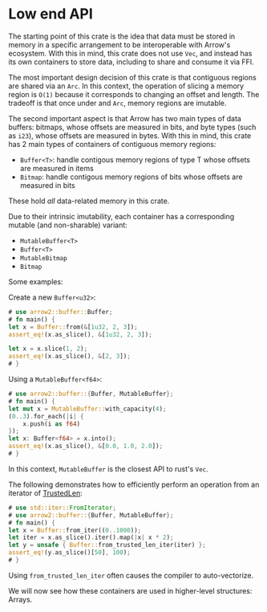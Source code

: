 # Low end API

The starting point of this crate is the idea that data must be stored in memory in a specific arrangement to be interoperable with Arrow's ecosystem. With this in mind, this crate
does not use `Vec`, and instead has its own containers to store data, including to share and consume it via FFI.

The most important design decision of this crate is that contiguous regions are shared via an `Arc`. In this context, the operation of slicing a memory region is `O(1)` because it corresponds to changing an offset and length. The tradeoff is that once under and `Arc`, memory regions are imutable.

The second important aspect is that Arrow has two main types of data buffers: bitmaps, whose offsets are measured in bits, and byte types (such as `i23`), whose offsets are measured in bytes. With this in mind, this crate has 2 main types of containers of contiguous memory regions:

* `Buffer<T>`: handle contigous memory regions of type T whose offsets are measured in items
* `Bitmap`: handle contigous memory regions of bits whose offsets are measured in bits

These hold _all_ data-related memory in this crate.

Due to their intrinsic imutability, each container has a corresponding mutable (and non-sharable) variant:

* `MutableBuffer<T>`
* `Buffer<T>`
* `MutableBitmap`
* `Bitmap`

Some examples:

Create a new `Buffer<u32>`:

```rust
# use arrow2::buffer::Buffer;
# fn main() {
let x = Buffer::from(&[1u32, 2, 3]);
assert_eq!(x.as_slice(), &[1u32, 2, 3]);

let x = x.slice(1, 2);
assert_eq!(x.as_slice(), &[2, 3]);
# }
```

Using a `MutableBuffer<f64>`:

```rust
# use arrow2::buffer::{Buffer, MutableBuffer};
# fn main() {
let mut x = MutableBuffer::with_capacity(4);
(0..3).for_each(|i| {
    x.push(i as f64)
});
let x: Buffer<f64> = x.into();
assert_eq!(x.as_slice(), &[0.0, 1.0, 2.0]);
# }
```

In this context, `MutableBuffer` is the closest API to rust's `Vec`.

The following demonstrates how to efficiently 
perform an operation from an iterator of [TrustedLen](https://doc.rust-lang.org/std/iter/trait.TrustedLen.html):

```rust
# use std::iter::FromIterator;
# use arrow2::buffer::{Buffer, MutableBuffer};
# fn main() {
let x = Buffer::from_iter((0..1000));
let iter = x.as_slice().iter().map(|x| x * 2);
let y = unsafe { Buffer::from_trusted_len_iter(iter) };
assert_eq!(y.as_slice()[50], 100);
# }
```

Using `from_trusted_len_iter` often causes the compiler to auto-vectorize.

We will now see how these containers are used in higher-level structures: Arrays.

